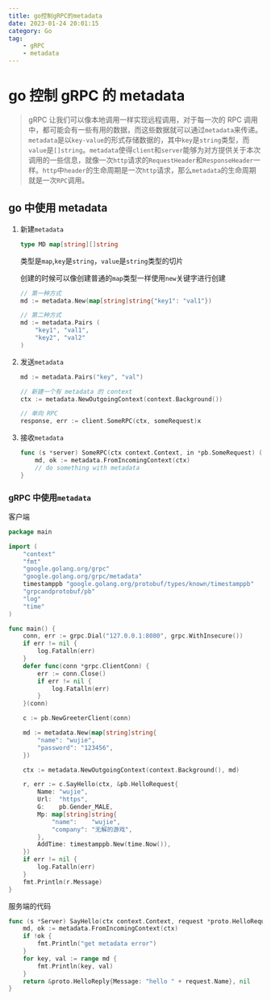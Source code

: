 ```yaml
---
title: go控制gRPC的metadata
date: 2023-01-24 20:01:15
category: Go
tag:
    - gRPC
    - metadata
---
```


# go 控制 gRPC 的 metadata

> gRPC 让我们可以像本地调用一样实现远程调用，对于每一次的 RPC 调用中，都可能会有一些有用的数据，而这些数据就可以通过`metadata`来传递。`metadata`是以`key-value`的形式存储数据的，其中`key`是`string`类型，而`value`是`[]string`。`metadata`使得`client`和`server`能够为对方提供关于本次调用的一些信息，就像一次`http`请求的`RequestHeader`和`ResponseHeader`一样。`http`中`header`的生命周期是一次`http`请求，那么`metadata`的生命周期就是一次`RPC`调用。

## go 中使用 metadata

1.  新建`metadata`

    ```go
    type MD map[string][]string
    ```

    类型是`map`,`key`是`string`，`value`是`string`类型的切片

    创建的时候可以像创建普通的`map`类型一样使用`new`关键字进行创建

    ```go
    // 第一种方式
    md := metadata.New(map[string]string{"key1": "val1"})

    // 第二种方式
    md := metadata.Pairs (
        "key1", "val1",
        "key2", "val2"
    )
    ```

2.  发送`metadata`

    ```go
    md := metadata.Pairs("key", "val")

    // 新建一个有 metadata 的 context
    ctx := metadata.NewOutgoingContext(context.Background())

    // 单向 RPC
    response, err := client.SomeRPC(ctx, someRequest)x
    ```

3.  接收`metadata`

    ```go
    func (s *server) SomeRPC(ctx context.Context, in *pb.SomeRequest) (*pb.SomeResponse, error) {
        md, ok := metadata.FromIncomingContext(ctx)
        // do something with metadata
    }
    ```

### gRPC 中使用`metadata`

客户端

```go
package main

import (
	"context"
	"fmt"
	"google.golang.org/grpc"
	"google.golang.org/grpc/metadata"
	timestamppb "google.golang.org/protobuf/types/known/timestamppb"
	"grpcandprotobuf/pb"
	"log"
	"time"
)

func main() {
	conn, err := grpc.Dial("127.0.0.1:8080", grpc.WithInsecure())
	if err != nil {
		log.Fatalln(err)
	}
	defer func(conn *grpc.ClientConn) {
		err := conn.Close()
		if err != nil {
			log.Fatalln(err)
		}
	}(conn)

	c := pb.NewGreeterClient(conn)

	md := metadata.New(map[string]string{
		"name": "wujie",
		"password": "123456",
	})

	ctx := metadata.NewOutgoingContext(context.Background(), md)

	r, err := c.SayHello(ctx, &pb.HelloRequest{
		Name: "wujie",
		Url:  "https",
		G:    pb.Gender_MALE,
		Mp: map[string]string{
			"name":    "wujie",
			"company": "无解的游戏",
		},
		AddTime: timestamppb.New(time.Now()),
	})
	if err != nil {
		log.Fatalln(err)
	}
	fmt.Println(r.Message)
}

```

服务端的代码

```go
func (s *Server) SayHello(ctx context.Context, request *proto.HelloRequest) (*proto.HelloReply, error) {
	md, ok := metadata.FromIncomingContext(ctx)
	if !ok {
		fmt.Println("get metadata error")
	}
	for key, val := range md {
		fmt.Println(key, val)
	}
	return &proto.HelloReply{Message: "hello " + request.Name}, nil
}
```
